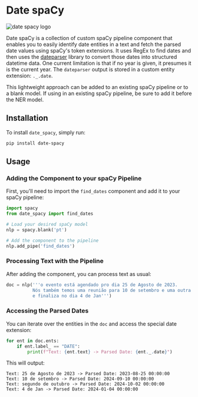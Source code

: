 # Date spaCy

![date spacy logo](https://github.com/wjbmattingly/date-spacy/blob/main/images/date-spacy-logo.png?raw=true)

Date spaCy is a collection of custom spaCy pipeline component that enables you to easily identify date entities in a text and fetch the parsed date values using spaCy's token extensions. It uses RegEx to find dates and then uses the [dateparser](https://dateparser.readthedocs.io/en/latest/) library to convert those dates into structured datetime data. One current limitation is that if no year is given, it presumes it is the current year. The `dateparser` output is stored in a custom entity extension: `._.date`.

This lightweight approach can be added to an existing spaCy pipeline or to a blank model. If using in an existing spaCy pipeline, be sure to add it before the NER model.

## Installation

To install `date_spacy`, simply run:

```bash
pip install date-spacy
```

## Usage

### Adding the Component to your spaCy Pipeline

First, you'll need to import the `find_dates` component and add it to your spaCy pipeline:

```python
import spacy
from date_spacy import find_dates

# Load your desired spaCy model
nlp = spacy.blank('pt')

# Add the component to the pipeline
nlp.add_pipe('find_dates')
```

### Processing Text with the Pipeline

After adding the component, you can process text as usual:

```python
doc = nlp('''o evento está agendado pro dia 25 de Agosto de 2023.
          Nós também temos uma reunião para 10 de setembro e uma outra no décimo segundo de outubro 
          e finaliza no dia 4 de Jan''')
```

### Accessing the Parsed Dates

You can iterate over the entities in the `doc` and access the special date extension:

```python
for ent in doc.ents:
    if ent.label_ == "DATE":
        print(f"Text: {ent.text} -> Parsed Date: {ent._.date}")
```

This will output:

```
Text: 25 de Agosto de 2023 -> Parsed Date: 2023-08-25 00:00:00
Text: 10 de setembro -> Parsed Date: 2024-09-10 00:00:00
Text: segundo de outubro -> Parsed Date: 2024-10-02 00:00:00
Text: 4 de Jan -> Parsed Date: 2024-01-04 00:00:00
```
